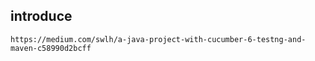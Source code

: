 ## introduce
    https://medium.com/swlh/a-java-project-with-cucumber-6-testng-and-maven-c58990d2bcff
